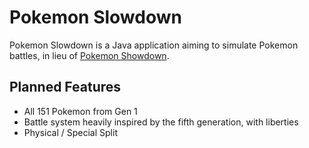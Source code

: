 # Pokemon Slowdown

Pokemon Slowdown is a Java application aiming to simulate Pokemon battles, in lieu of [Pokemon Showdown](https://pokemonshowdown.com/).

## Planned Features

- All 151 Pokemon from Gen 1
- Battle system heavily inspired by the fifth generation, with liberties
- Physical / Special Split
